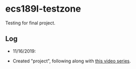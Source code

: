 # ecs189l-testzone
Testing for final project.

## Log
* 11/16/2019:
- Created "project", following along with [this video series](https://www.youtube.com/watch?v=qXLQ6C3qJvg).
